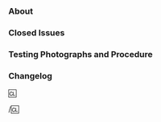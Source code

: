 ### About
<!--
What does this PR do? What changes does it make? Tell us in some degree of detail.
This should also cover why the PR is a good thing.
-->

### Closed Issues
<!--
Put closed issues under this tag, if any. Remove the above header if not applicable in your PR.
Format is as follows(must be lowercase):
closes #1234567890987654321
-->

### Testing Photographs and Procedure
<!--
Include any screenshots, videos, etc. of you testing your code with it successfully functioning.

Ideally testing should cover:
Intended use cases(IE: if you are making a shotgun, test it as you intend for it to be used.)
Potential edge cases(IE: try loading different ammo than you designed for into the shotgun.)

Please include the steps you went through for the testing(videos are exempt so long as we can see everything being done in frame). Said steps can also help us help you with any issues you encounter during development.

Pulls from Upstream are generally exempt from this.
-->

### Changelog
<!--
Do not forget to add a changelog when you have made admin/player facing changes that can alter gameplay.
Examples which require a changelog entry include:
* Adding/removing objects that players may interact with, or the way they function.
* Adding/removing/altering admin tools.
* Changing the map.

Examples were changelog entries are optional/not typically required:
* Cosmetic changes such as descriptions, sound effects, etc.
* Optimizations and other changes to underlying systems which do not affect gameplay.
* Minor bug fixes.

You'll find a README and example file in .\html\changelogs\ for further instructions.

You can also find a template for adding your changelog directly to the PR description here: https://github.com/Baystation12/Baystation12/wiki/Automatic-changelog-generation

Upstream pulls are also generally exempt from this.
-->
:cl:

/:cl:
